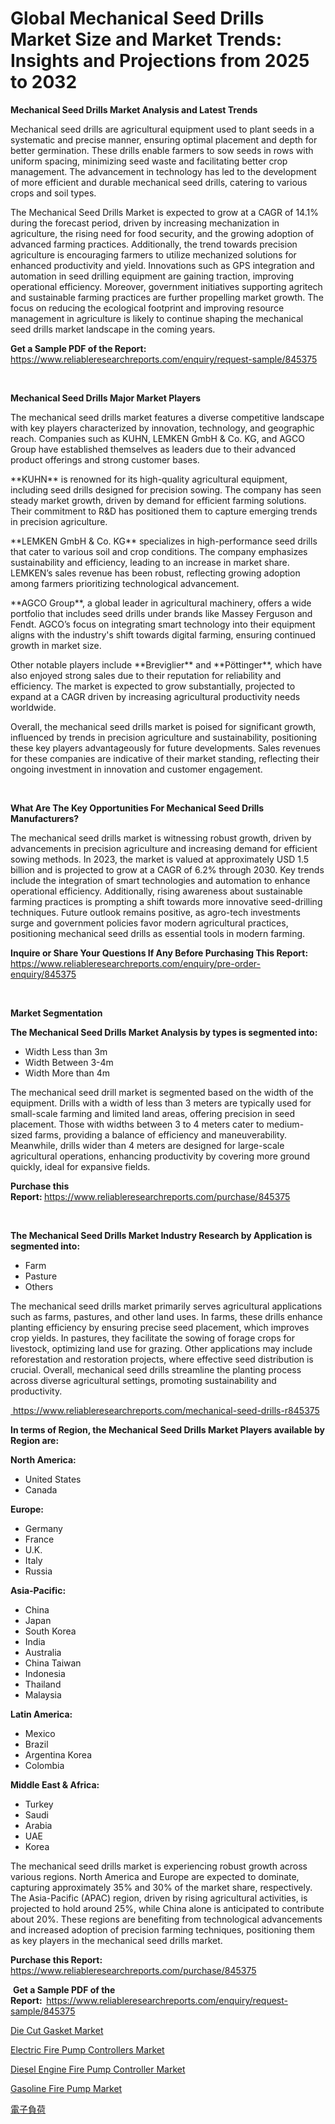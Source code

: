 <p><h1>Global Mechanical Seed Drills Market Size and Market Trends: Insights and Projections from 2025 to 2032</h1></p><p><strong>Mechanical Seed Drills Market Analysis and Latest Trends</strong></p>
<p><p>Mechanical seed drills are agricultural equipment used to plant seeds in a systematic and precise manner, ensuring optimal placement and depth for better germination. These drills enable farmers to sow seeds in rows with uniform spacing, minimizing seed waste and facilitating better crop management. The advancement in technology has led to the development of more efficient and durable mechanical seed drills, catering to various crops and soil types.</p><p>The Mechanical Seed Drills Market is expected to grow at a CAGR of 14.1% during the forecast period, driven by increasing mechanization in agriculture, the rising need for food security, and the growing adoption of advanced farming practices. Additionally, the trend towards precision agriculture is encouraging farmers to utilize mechanized solutions for enhanced productivity and yield. Innovations such as GPS integration and automation in seed drilling equipment are gaining traction, improving operational efficiency. Moreover, government initiatives supporting agritech and sustainable farming practices are further propelling market growth. The focus on reducing the ecological footprint and improving resource management in agriculture is likely to continue shaping the mechanical seed drills market landscape in the coming years.</p></p>
<p><strong>Get a Sample PDF of the Report:&nbsp;</strong> <a href="https://www.reliableresearchreports.com/enquiry/request-sample/845375?utm_campaign=38&utm_medium=2&utm_source=Github&utm_content=ia&utm_term=09042025&utm_id=mechanical-seed-drills">https://www.reliableresearchreports.com/enquiry/request-sample/845375</a></p>
<p>&nbsp;</p>
<p><strong>Mechanical Seed Drills Major Market Players</strong></p>
<p><p>The mechanical seed drills market features a diverse competitive landscape with key players characterized by innovation, technology, and geographic reach. Companies such as KUHN, LEMKEN GmbH & Co. KG, and AGCO Group have established themselves as leaders due to their advanced product offerings and strong customer bases. </p><p>**KUHN** is renowned for its high-quality agricultural equipment, including seed drills designed for precision sowing. The company has seen steady market growth, driven by demand for efficient farming solutions. Their commitment to R&D has positioned them to capture emerging trends in precision agriculture.</p><p>**LEMKEN GmbH & Co. KG** specializes in high-performance seed drills that cater to various soil and crop conditions. The company emphasizes sustainability and efficiency, leading to an increase in market share. LEMKEN’s sales revenue has been robust, reflecting growing adoption among farmers prioritizing technological advancement.</p><p>**AGCO Group**, a global leader in agricultural machinery, offers a wide portfolio that includes seed drills under brands like Massey Ferguson and Fendt. AGCO’s focus on integrating smart technology into their equipment aligns with the industry's shift towards digital farming, ensuring continued growth in market size.</p><p>Other notable players include **Breviglier** and **Pöttinger**, which have also enjoyed strong sales due to their reputation for reliability and efficiency. The market is expected to grow substantially, projected to expand at a CAGR driven by increasing agricultural productivity needs worldwide.</p><p>Overall, the mechanical seed drills market is poised for significant growth, influenced by trends in precision agriculture and sustainability, positioning these key players advantageously for future developments. Sales revenues for these companies are indicative of their market standing, reflecting their ongoing investment in innovation and customer engagement.</p></p>
<p>&nbsp;</p>
<p><strong>What Are The Key Opportunities For Mechanical Seed Drills Manufacturers?</strong></p>
<p><p>The mechanical seed drills market is witnessing robust growth, driven by advancements in precision agriculture and increasing demand for efficient sowing methods. In 2023, the market is valued at approximately USD 1.5 billion and is projected to grow at a CAGR of 6.2% through 2030. Key trends include the integration of smart technologies and automation to enhance operational efficiency. Additionally, rising awareness about sustainable farming practices is prompting a shift towards more innovative seed-drilling techniques. Future outlook remains positive, as agro-tech investments surge and government policies favor modern agricultural practices, positioning mechanical seed drills as essential tools in modern farming.</p></p>
<p><strong>Inquire or Share Your Questions If Any Before Purchasing This Report:</strong> <a href="https://www.reliableresearchreports.com/enquiry/pre-order-enquiry/845375?utm_campaign=38&utm_medium=2&utm_source=Github&utm_content=ia&utm_term=09042025&utm_id=mechanical-seed-drills">https://www.reliableresearchreports.com/enquiry/pre-order-enquiry/845375</a></p>
<p>&nbsp;</p>
<p><strong>Market Segmentation</strong></p>
<p><strong>The Mechanical Seed Drills Market Analysis by types is segmented into:</strong></p>
<p><ul><li>Width Less than 3m</li><li>Width Between 3-4m</li><li>Width More than 4m</li></ul></p>
<p><p>The mechanical seed drill market is segmented based on the width of the equipment. Drills with a width of less than 3 meters are typically used for small-scale farming and limited land areas, offering precision in seed placement. Those with widths between 3 to 4 meters cater to medium-sized farms, providing a balance of efficiency and maneuverability. Meanwhile, drills wider than 4 meters are designed for large-scale agricultural operations, enhancing productivity by covering more ground quickly, ideal for expansive fields.</p></p>
<p><strong>Purchase this Report:&nbsp;</strong><a href="https://www.reliableresearchreports.com/purchase/845375?utm_campaign=38&utm_medium=2&utm_source=Github&utm_content=ia&utm_term=09042025&utm_id=mechanical-seed-drills">https://www.reliableresearchreports.com/purchase/845375</a></p>
<p>&nbsp;</p>
<p><strong>The Mechanical Seed Drills Market Industry Research by Application is segmented into:</strong></p>
<p><ul><li>Farm</li><li>Pasture</li><li>Others</li></ul></p>
<p><p>The mechanical seed drills market primarily serves agricultural applications such as farms, pastures, and other land uses. In farms, these drills enhance planting efficiency by ensuring precise seed placement, which improves crop yields. In pastures, they facilitate the sowing of forage crops for livestock, optimizing land use for grazing. Other applications may include reforestation and restoration projects, where effective seed distribution is crucial. Overall, mechanical seed drills streamline the planting process across diverse agricultural settings, promoting sustainability and productivity.</p></p>
<p><a href="https://www.reliableresearchreports.com/mechanical-seed-drills-r845375?utm_campaign=38&utm_medium=2&utm_source=Github&utm_content=ia&utm_term=09042025&utm_id=mechanical-seed-drills">&nbsp;https://www.reliableresearchreports.com/mechanical-seed-drills-r845375</a></p>
<p><strong>In terms of Region, the Mechanical Seed Drills Market Players available by Region are:</strong></p>
<p>
    <p> <strong> North America: </strong>
        <ul>
            <li>United States</li>
            <li>Canada</li>
        </ul>
        </p> 
    <p> <strong> Europe: </strong>
        <ul>
            <li>Germany</li>
            <li>France</li>
            <li>U.K.</li>
            <li>Italy</li>
            <li>Russia</li>
        </ul>
        </p> 
    <p> <strong> Asia-Pacific: </strong>
        <ul>
            <li>China</li>
            <li>Japan</li>
            <li>South Korea</li>
            <li>India</li>
            <li>Australia</li>
            <li>China Taiwan</li>
            <li>Indonesia</li>
            <li>Thailand</li>
            <li>Malaysia</li>
        </ul>
        </p> 
    <p> <strong> Latin America: </strong>
        <ul>
            <li>Mexico</li>
            <li>Brazil</li>
            <li>Argentina Korea</li>
            <li>Colombia</li>
        </ul>
        </p> 
    <p> <strong> Middle East & Africa: </strong>
        <ul>
            <li>Turkey</li>
            <li>Saudi</li>
            <li>Arabia</li>
            <li>UAE</li>
            <li>Korea</li>
        </ul>
    </p>
    </p>
<p><p>The mechanical seed drills market is experiencing robust growth across various regions. North America and Europe are expected to dominate, capturing approximately 35% and 30% of the market share, respectively. The Asia-Pacific (APAC) region, driven by rising agricultural activities, is projected to hold around 25%, while China alone is anticipated to contribute about 20%. These regions are benefiting from technological advancements and increased adoption of precision farming techniques, positioning them as key players in the mechanical seed drills market.</p></p>
<p><strong>Purchase this Report: </strong><a href="https://www.reliableresearchreports.com/purchase/845375?utm_campaign=38&utm_medium=2&utm_source=Github&utm_content=ia&utm_term=09042025&utm_id=mechanical-seed-drills">https://www.reliableresearchreports.com/purchase/845375</a></p>
<p>&nbsp;<strong>Get a Sample PDF of the Report:&nbsp;&nbsp;</strong><a href="https://www.reliableresearchreports.com/enquiry/request-sample/845375?utm_campaign=38&utm_medium=2&utm_source=Github&utm_content=ia&utm_term=09042025&utm_id=mechanical-seed-drills">https://www.reliableresearchreports.com/enquiry/request-sample/845375</a></p>
<p><strong></strong></p>
<p><p><a href="https://github.com/rembaentin6f/Market-Research-Report-List-1/blob/main/die-cut-gasket-market.md?utm_campaign=38&utm_medium=2&utm_source=Github&utm_content=ia&utm_term=09042025&utm_id=mechanical-seed-drills">Die Cut Gasket Market</a></p><p><a href="https://github.com/dukawashviro/Market-Research-Report-List-1/blob/main/electric-fire-pump-controllers-market.md?utm_campaign=38&utm_medium=2&utm_source=Github&utm_content=ia&utm_term=09042025&utm_id=mechanical-seed-drills">Electric Fire Pump Controllers Market</a></p><p><a href="https://github.com/molayrabeta/Market-Research-Report-List-1/blob/main/diesel-engine-fire-pump-controller-market.md?utm_campaign=38&utm_medium=2&utm_source=Github&utm_content=ia&utm_term=09042025&utm_id=mechanical-seed-drills">Diesel Engine Fire Pump Controller Market</a></p><p><a href="https://github.com/koopalujale2/Market-Research-Report-List-1/blob/main/gasoline-fire-pump-market.md?utm_campaign=38&utm_medium=2&utm_source=Github&utm_content=ia&utm_term=09042025&utm_id=mechanical-seed-drills">Gasoline Fire Pump Market</a></p><p><a href="https://github.com/mohamedbakry57/Market-Research-Report-List-7/blob/main/776113153385.md?utm_campaign=38&utm_medium=2&utm_source=Github&utm_content=ia&utm_term=09042025&utm_id=mechanical-seed-drills">電子負荷</a></p></p>